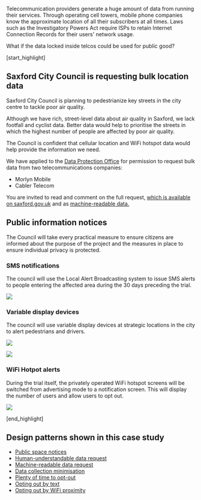 Telecommunication providers generate a huge amount of data from running their services. Through operating cell towers, mobile phone companies know the approximate location of all their subscribers at all times. Laws such as the Investigatory Powers Act require ISPs to retain Internet Connection Records for their users' network usage.

What if the data locked inside telcos could be used for public good?

[start_highlight]

## Saxford City Council is requesting bulk location data

Saxford City Council is planning to pedestrianize key streets in the city centre to tackle poor air quality.

Although we have rich, street-level data about air quality in Saxford, we lack footfall and cyclist data. Better data would help to prioritise the streets in which the highest number of people are affected by poor air quality.

The Council is confident that cellular location and WiFi hotspot data would help provide the information we need.

We have applied to the [Data Protection Office](#) for permission to request bulk data from two telecommunications companies:

* Morlyn Mobile
* Cabler Telecom

You are invited to read and comment on the full request, [which is available on saxford.gov.uk](https://gist.github.com/paulfurley/21ac195a66803588a27870f634dfef02#file-collection_request-md) and as [machine-readable data.](https://gist.githubusercontent.com/paulfurley/21ac195a66803588a27870f634dfef02/raw/75910d4dd41091f1fd7e49636169c0e09957b76c/collection_request.json)

## Public information notices

The Council will take every practical measure to ensure citizens are informed about the purpose of the project and the measures in place to ensure individual privacy is protected.

### SMS notifications

The council will use the Local Alert Broadcasting system to issue SMS alerts to people entering the affected area during the 30 days preceding the trial.

![](https://s3-eu-west-1.amazonaws.com/projectsbyif.com/longform/openapis.projectsbyif.com/data-for-research-campaigns-1.png)

### Variable display devices

The council will use variable display devices at strategic locations in the city to alert pedestrians and drivers.

![](https://s3-eu-west-1.amazonaws.com/projectsbyif.com/longform/openapis.projectsbyif.com/data-for-research-campaigns-2.png)

![](https://s3-eu-west-1.amazonaws.com/projectsbyif.com/longform/openapis.projectsbyif.com/data-for-research-campaigns-3.png)

### WiFi Hotpot alerts

During the trial itself, the privately operated WiFi hotspot screens will be switched from advertising mode to a notification screen. This will display the number of users and allow users to opt out.

![](https://s3-eu-west-1.amazonaws.com/projectsbyif.com/longform/openapis.projectsbyif.com/data-for-research-campaigns-4.png)

[end_highlight]

## Design patterns shown in this case study

* [Public space notices](/appendix-design-patterns-in-these-case-studies#publicspacenotices)
* [Human-understandable data request](/appendix-design-patterns-in-these-case-studies#humanunderstandabledatarequest)
* [Machine-readable data request](/appendix-design-patterns-in-these-case-studies#machinereadabledatarequest)
* [Data collection minimisation](/appendix-design-patterns-in-these-case-studies#datacollectionminimisation)
* [Plenty of time to opt-out](/appendix-design-patterns-in-these-case-studies#plentyoftimetooptout)
* [Opting out by text](/appendix-design-patterns-in-these-case-studies#optingoutbytext)
* [Opting out by WiFi proximity](/appendix-design-patterns-in-these-case-studies#optingoutbywifiproximity)
